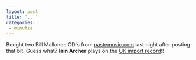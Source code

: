 ```yaml
---
layout: post
title: '...'
categories:
 - minutia
---
```


Bought two Bill Mallonee CD's from <a href="http://www.pastemusic.com/">pastemusic.com</a> last night after posting that bit. Guess what? <b>Iain Archer</b> plays on the <a href="http://www.pastemusic.com/product/394">UK import record</a>!!

